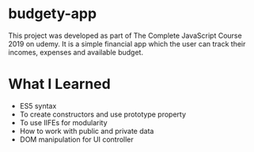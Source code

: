 # budgety-app
This project was developed as part of The Complete JavaScript Course 2019 on udemy. It is a simple financial app which the  user can track their incomes, expenses and available budget.
# What I Learned
- ES5 syntax
- To create constructors and use prototype property
- To use IIFEs for modularity
- How to work with public and private data
- DOM manipulation for UI controller

